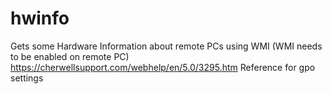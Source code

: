 # hwinfo
Gets some Hardware Information about remote PCs using WMI (WMI needs to be enabled on remote PC)\
https://cherwellsupport.com/webhelp/en/5.0/3295.htm Reference for gpo settings
